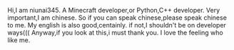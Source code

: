 Hi,I am niunai345.
A Minecraft developer,or Python,C++ developer.
Very important,I am chinese.
So if you can speak chinese,please speak chinese to me.
My english is also good,centainly.
if not,I shouldn't be on developer ways(((
Anyway,if you look at this,i must thank you.
I love the feeling who like me.
